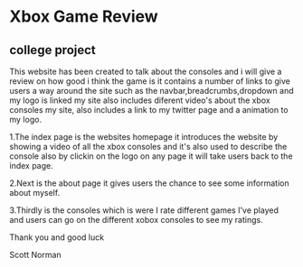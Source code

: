 # Xbox Game Review

## college project


This website has been created to talk about the consoles and i will give a review on how good i think the game is it contains a number of links to give users a way around the site such as the navbar,breadcrumbs,dropdown and my logo is linked my site also includes diferent video's about the xbox consoles my site, also includes a link to my twitter page and a animation to my logo.

1.The index page is the websites homepage it introduces the website by showing a video of all the xbox consoles and it's also used to describe the console also by clickin on the logo on any page it will take users back to the index page.

2.Next is the about page it gives users the chance to see some information about myself.

3.Thirdly is the consoles which is were I rate different games I've played and users can go on the different xobox consoles to see my ratings.

Thank you and good luck

Scott Norman


